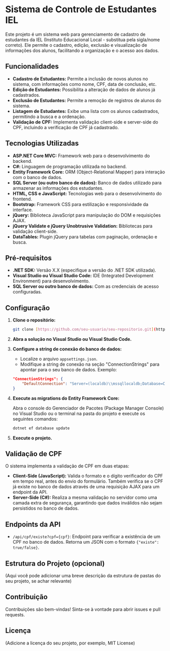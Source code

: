 # Sistema de Controle de Estudantes IEL

Este projeto é um sistema web para gerenciamento de cadastro de estudantes da IEL (Instituto Educacional Local - substitua pela sigla/nome correto). Ele permite o cadastro, edição, exclusão e visualização de informações dos alunos, facilitando a organização e o acesso aos dados.

## Funcionalidades

*   **Cadastro de Estudantes:** Permite a inclusão de novos alunos no sistema, com informações como nome, CPF, data de conclusão, etc.
*   **Edição de Estudantes:** Possibilita a alteração de dados de alunos já cadastrados.
*   **Exclusão de Estudantes:** Permite a remoção de registros de alunos do sistema.
*   **Listagem de Estudantes:** Exibe uma lista com os alunos cadastrados, permitindo a busca e a ordenação.
*   **Validação de CPF:** Implementa validação client-side e server-side do CPF, incluindo a verificação de CPF já cadastrado.

## Tecnologias Utilizadas

*   **ASP.NET Core MVC:** Framework web para o desenvolvimento do backend.
*   **C#:** Linguagem de programação utilizada no backend.
*   **Entity Framework Core:** ORM (Object-Relational Mapper) para interação com o banco de dados.
*   **SQL Server (ou outro banco de dados):** Banco de dados utilizado para armazenar as informações dos estudantes.
*   **HTML, CSS e JavaScript:** Tecnologias web para o desenvolvimento do frontend.
*   **Bootstrap:** Framework CSS para estilização e responsividade da interface.
*   **jQuery:** Biblioteca JavaScript para manipulação do DOM e requisições AJAX.
*   **jQuery Validate e jQuery Unobtrusive Validation:** Bibliotecas para validação client-side.
*   **DataTables:** Plugin jQuery para tabelas com paginação, ordenação e busca.

## Pré-requisitos

*   **.NET SDK:** Versão X.X (especifique a versão do .NET SDK utilizada).
*   **Visual Studio ou Visual Studio Code:** IDE (Integrated Development Environment) para desenvolvimento.
*   **SQL Server ou outro banco de dados:** Com as credenciais de acesso configuradas.

## Configuração

1.  **Clone o repositório:**

    ```bash
    git clone [https://github.com/seu-usuario/seu-repositorio.git](https://github.com/seu-usuario/seu-repositorio.git)
    ```

2.  **Abra a solução no Visual Studio ou Visual Studio Code.**

3.  **Configure a string de conexão do banco de dados:**
    *   Localize o arquivo `appsettings.json`.
    *   Modifique a string de conexão na seção "ConnectionStrings" para apontar para o seu banco de dados. Exemplo:

    ```json
    "ConnectionStrings": {
        "DefaultConnection": "Server=(localdb)\\mssqllocaldb;Database=ControleDeEstudantesIEL;Trusted_Connection=True;MultipleActiveResultSets=true"
    }
    ```

4.  **Execute as migrations do Entity Framework Core:**

    Abra o console do Gerenciador de Pacotes (Package Manager Console) no Visual Studio ou o terminal na pasta do projeto e execute os seguintes comandos:

    ```bash
    dotnet ef database update
    ```

5.  **Execute o projeto.**

## Validação de CPF

O sistema implementa a validação de CPF em duas etapas:

*   **Client-Side (JavaScript):** Valida o formato e o dígito verificador do CPF em tempo real, antes do envio do formulário. Também verifica se o CPF já existe no banco de dados através de uma requisição AJAX para um endpoint da API.
*   **Server-Side (C#):** Realiza a mesma validação no servidor como uma camada extra de segurança, garantindo que dados inválidos não sejam persistidos no banco de dados.

## Endpoints da API

*   `/api/cpf/existe?cpf={cpf}`: Endpoint para verificar a existência de um CPF no banco de dados. Retorna um JSON com o formato `{"existe": true/false}`.

## Estrutura do Projeto (opcional)

(Aqui você pode adicionar uma breve descrição da estrutura de pastas do seu projeto, se achar relevante)

## Contribuição

Contribuições são bem-vindas! Sinta-se à vontade para abrir issues e pull requests.

## Licença

(Adicione a licença do seu projeto, por exemplo, MIT License)
